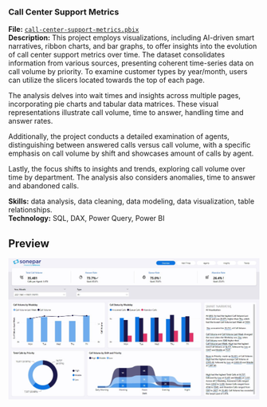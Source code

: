 ### Call Center Support Metrics
**File:** [`call-center-support-metrics.pbix`](https://github.com/cobblucas/call-center-support-metrics/blob/master/call-center-support-metrics.pbix)    
**Description:** This project employs visualizations, including AI-driven smart narratives, ribbon charts, and bar graphs, to offer insights into the evolution of call center support metrics over time. The dataset consolidates information from various sources, presenting coherent time-series data on call volume by priority. To examine customer types by year/month, users can utilize the slicers located towards the top of each page.

The analysis delves into wait times and insights across multiple pages, incorporating pie charts and tabular data matrices. These visual representations illustrate call volume, time to answer, handling time and answer rates.

Additionally, the project conducts a detailed examination of agents, distinguishing between answered calls versus call volume, with a specific emphasis on call volume by shift and showcases amount of calls by agent.

Lastly, the focus shifts to insights and trends, exploring call volume over time by department. The analysis also considers anomalies, time to answer and abandoned calls.
  
**Skills:** data analysis, data cleaning, data modeling, data visualization, table relationships.  
**Technology:** SQL, DAX, Power Query, Power BI

**Preview**
--
![Dashboard Preview](https://github.com/cobblucas/call-center-support-metrics/blob/master/assets/call-center-support-metrics.jpg)
